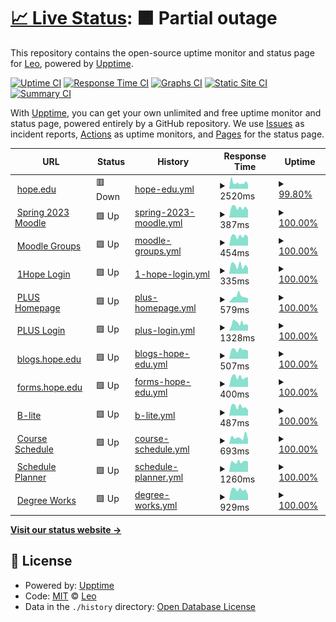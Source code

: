 # [📈 Live Status](https://status.herzog.tech): <!--live status--> **🟧 Partial outage**

This repository contains the open-source uptime monitor and status page for [Leo](https://herzog.tech/), powered by [Upptime](https://github.com/upptime/upptime).

[![Uptime CI](https://github.com/leoherzog/HopeStatus/workflows/Uptime%20CI/badge.svg)](https://github.com/leoherzog/HopeStatus/actions?query=workflow%3A%22Uptime+CI%22)
[![Response Time CI](https://github.com/leoherzog/HopeStatus/workflows/Response%20Time%20CI/badge.svg)](https://github.com/leoherzog/HopeStatus/actions?query=workflow%3A%22Response+Time+CI%22)
[![Graphs CI](https://github.com/leoherzog/HopeStatus/workflows/Graphs%20CI/badge.svg)](https://github.com/leoherzog/HopeStatus/actions?query=workflow%3A%22Graphs+CI%22)
[![Static Site CI](https://github.com/leoherzog/HopeStatus/workflows/Static%20Site%20CI/badge.svg)](https://github.com/leoherzog/HopeStatus/actions?query=workflow%3A%22Static+Site+CI%22)
[![Summary CI](https://github.com/leoherzog/HopeStatus/workflows/Summary%20CI/badge.svg)](https://github.com/leoherzog/HopeStatus/actions?query=workflow%3A%22Summary+CI%22)

With [Upptime](https://upptime.js.org), you can get your own unlimited and free uptime monitor and status page, powered entirely by a GitHub repository. We use [Issues](https://github.com/leoherzog/HopeStatus/issues) as incident reports, [Actions](https://github.com/leoherzog/HopeStatus/actions) as uptime monitors, and [Pages](https://status.herzog.tech) for the status page.

<!--start: status pages-->
<!-- This summary is generated by Upptime (https://github.com/upptime/upptime) -->
<!-- Do not edit this manually, your changes will be overwritten -->
<!-- prettier-ignore -->
| URL | Status | History | Response Time | Uptime |
| --- | ------ | ------- | ------------- | ------ |
| <img alt="" src="https://icons.duckduckgo.com/ip3/hope.edu.ico" height="13"> [hope.edu](https://hope.edu/) | 🟥 Down | [hope-edu.yml](https://github.com/leoherzog/HopeStatus/commits/HEAD/history/hope-edu.yml) | <details><summary><img alt="Response time graph" src="./graphs/hope-edu/response-time-week.png" height="20"> 2520ms</summary><br><a href="https://status.herzog.tech/history/hope-edu"><img alt="Response time 1896" src="https://img.shields.io/endpoint?url=https%3A%2F%2Fraw.githubusercontent.com%2Fleoherzog%2FHopeStatus%2FHEAD%2Fapi%2Fhope-edu%2Fresponse-time.json"></a><br><a href="https://status.herzog.tech/history/hope-edu"><img alt="24-hour response time 3708" src="https://img.shields.io/endpoint?url=https%3A%2F%2Fraw.githubusercontent.com%2Fleoherzog%2FHopeStatus%2FHEAD%2Fapi%2Fhope-edu%2Fresponse-time-day.json"></a><br><a href="https://status.herzog.tech/history/hope-edu"><img alt="7-day response time 2520" src="https://img.shields.io/endpoint?url=https%3A%2F%2Fraw.githubusercontent.com%2Fleoherzog%2FHopeStatus%2FHEAD%2Fapi%2Fhope-edu%2Fresponse-time-week.json"></a><br><a href="https://status.herzog.tech/history/hope-edu"><img alt="30-day response time 2206" src="https://img.shields.io/endpoint?url=https%3A%2F%2Fraw.githubusercontent.com%2Fleoherzog%2FHopeStatus%2FHEAD%2Fapi%2Fhope-edu%2Fresponse-time-month.json"></a><br><a href="https://status.herzog.tech/history/hope-edu"><img alt="1-year response time 1825" src="https://img.shields.io/endpoint?url=https%3A%2F%2Fraw.githubusercontent.com%2Fleoherzog%2FHopeStatus%2FHEAD%2Fapi%2Fhope-edu%2Fresponse-time-year.json"></a></details> | <details><summary><a href="https://status.herzog.tech/history/hope-edu">99.80%</a></summary><a href="https://status.herzog.tech/history/hope-edu"><img alt="All-time uptime 99.67%" src="https://img.shields.io/endpoint?url=https%3A%2F%2Fraw.githubusercontent.com%2Fleoherzog%2FHopeStatus%2FHEAD%2Fapi%2Fhope-edu%2Fuptime.json"></a><br><a href="https://status.herzog.tech/history/hope-edu"><img alt="24-hour uptime 98.60%" src="https://img.shields.io/endpoint?url=https%3A%2F%2Fraw.githubusercontent.com%2Fleoherzog%2FHopeStatus%2FHEAD%2Fapi%2Fhope-edu%2Fuptime-day.json"></a><br><a href="https://status.herzog.tech/history/hope-edu"><img alt="7-day uptime 99.80%" src="https://img.shields.io/endpoint?url=https%3A%2F%2Fraw.githubusercontent.com%2Fleoherzog%2FHopeStatus%2FHEAD%2Fapi%2Fhope-edu%2Fuptime-week.json"></a><br><a href="https://status.herzog.tech/history/hope-edu"><img alt="30-day uptime 99.89%" src="https://img.shields.io/endpoint?url=https%3A%2F%2Fraw.githubusercontent.com%2Fleoherzog%2FHopeStatus%2FHEAD%2Fapi%2Fhope-edu%2Fuptime-month.json"></a><br><a href="https://status.herzog.tech/history/hope-edu"><img alt="1-year uptime 99.56%" src="https://img.shields.io/endpoint?url=https%3A%2F%2Fraw.githubusercontent.com%2Fleoherzog%2FHopeStatus%2FHEAD%2Fapi%2Fhope-edu%2Fuptime-year.json"></a></details>
| <img alt="" src="https://icons.duckduckgo.com/ip3/courses202301.hope.edu.ico" height="13"> [Spring 2023 Moodle](https://courses202301.hope.edu/) | 🟩 Up | [spring-2023-moodle.yml](https://github.com/leoherzog/HopeStatus/commits/HEAD/history/spring-2023-moodle.yml) | <details><summary><img alt="Response time graph" src="./graphs/spring-2023-moodle/response-time-week.png" height="20"> 387ms</summary><br><a href="https://status.herzog.tech/history/spring-2023-moodle"><img alt="Response time 363" src="https://img.shields.io/endpoint?url=https%3A%2F%2Fraw.githubusercontent.com%2Fleoherzog%2FHopeStatus%2FHEAD%2Fapi%2Fspring-2023-moodle%2Fresponse-time.json"></a><br><a href="https://status.herzog.tech/history/spring-2023-moodle"><img alt="24-hour response time 349" src="https://img.shields.io/endpoint?url=https%3A%2F%2Fraw.githubusercontent.com%2Fleoherzog%2FHopeStatus%2FHEAD%2Fapi%2Fspring-2023-moodle%2Fresponse-time-day.json"></a><br><a href="https://status.herzog.tech/history/spring-2023-moodle"><img alt="7-day response time 387" src="https://img.shields.io/endpoint?url=https%3A%2F%2Fraw.githubusercontent.com%2Fleoherzog%2FHopeStatus%2FHEAD%2Fapi%2Fspring-2023-moodle%2Fresponse-time-week.json"></a><br><a href="https://status.herzog.tech/history/spring-2023-moodle"><img alt="30-day response time 364" src="https://img.shields.io/endpoint?url=https%3A%2F%2Fraw.githubusercontent.com%2Fleoherzog%2FHopeStatus%2FHEAD%2Fapi%2Fspring-2023-moodle%2Fresponse-time-month.json"></a><br><a href="https://status.herzog.tech/history/spring-2023-moodle"><img alt="1-year response time 363" src="https://img.shields.io/endpoint?url=https%3A%2F%2Fraw.githubusercontent.com%2Fleoherzog%2FHopeStatus%2FHEAD%2Fapi%2Fspring-2023-moodle%2Fresponse-time-year.json"></a></details> | <details><summary><a href="https://status.herzog.tech/history/spring-2023-moodle">100.00%</a></summary><a href="https://status.herzog.tech/history/spring-2023-moodle"><img alt="All-time uptime 100.00%" src="https://img.shields.io/endpoint?url=https%3A%2F%2Fraw.githubusercontent.com%2Fleoherzog%2FHopeStatus%2FHEAD%2Fapi%2Fspring-2023-moodle%2Fuptime.json"></a><br><a href="https://status.herzog.tech/history/spring-2023-moodle"><img alt="24-hour uptime 100.00%" src="https://img.shields.io/endpoint?url=https%3A%2F%2Fraw.githubusercontent.com%2Fleoherzog%2FHopeStatus%2FHEAD%2Fapi%2Fspring-2023-moodle%2Fuptime-day.json"></a><br><a href="https://status.herzog.tech/history/spring-2023-moodle"><img alt="7-day uptime 100.00%" src="https://img.shields.io/endpoint?url=https%3A%2F%2Fraw.githubusercontent.com%2Fleoherzog%2FHopeStatus%2FHEAD%2Fapi%2Fspring-2023-moodle%2Fuptime-week.json"></a><br><a href="https://status.herzog.tech/history/spring-2023-moodle"><img alt="30-day uptime 100.00%" src="https://img.shields.io/endpoint?url=https%3A%2F%2Fraw.githubusercontent.com%2Fleoherzog%2FHopeStatus%2FHEAD%2Fapi%2Fspring-2023-moodle%2Fuptime-month.json"></a><br><a href="https://status.herzog.tech/history/spring-2023-moodle"><img alt="1-year uptime 100.00%" src="https://img.shields.io/endpoint?url=https%3A%2F%2Fraw.githubusercontent.com%2Fleoherzog%2FHopeStatus%2FHEAD%2Fapi%2Fspring-2023-moodle%2Fuptime-year.json"></a></details>
| <img alt="" src="https://icons.duckduckgo.com/ip3/groups.hope.edu.ico" height="13"> [Moodle Groups](https://groups.hope.edu/) | 🟩 Up | [moodle-groups.yml](https://github.com/leoherzog/HopeStatus/commits/HEAD/history/moodle-groups.yml) | <details><summary><img alt="Response time graph" src="./graphs/moodle-groups/response-time-week.png" height="20"> 454ms</summary><br><a href="https://status.herzog.tech/history/moodle-groups"><img alt="Response time 429" src="https://img.shields.io/endpoint?url=https%3A%2F%2Fraw.githubusercontent.com%2Fleoherzog%2FHopeStatus%2FHEAD%2Fapi%2Fmoodle-groups%2Fresponse-time.json"></a><br><a href="https://status.herzog.tech/history/moodle-groups"><img alt="24-hour response time 448" src="https://img.shields.io/endpoint?url=https%3A%2F%2Fraw.githubusercontent.com%2Fleoherzog%2FHopeStatus%2FHEAD%2Fapi%2Fmoodle-groups%2Fresponse-time-day.json"></a><br><a href="https://status.herzog.tech/history/moodle-groups"><img alt="7-day response time 454" src="https://img.shields.io/endpoint?url=https%3A%2F%2Fraw.githubusercontent.com%2Fleoherzog%2FHopeStatus%2FHEAD%2Fapi%2Fmoodle-groups%2Fresponse-time-week.json"></a><br><a href="https://status.herzog.tech/history/moodle-groups"><img alt="30-day response time 428" src="https://img.shields.io/endpoint?url=https%3A%2F%2Fraw.githubusercontent.com%2Fleoherzog%2FHopeStatus%2FHEAD%2Fapi%2Fmoodle-groups%2Fresponse-time-month.json"></a><br><a href="https://status.herzog.tech/history/moodle-groups"><img alt="1-year response time 429" src="https://img.shields.io/endpoint?url=https%3A%2F%2Fraw.githubusercontent.com%2Fleoherzog%2FHopeStatus%2FHEAD%2Fapi%2Fmoodle-groups%2Fresponse-time-year.json"></a></details> | <details><summary><a href="https://status.herzog.tech/history/moodle-groups">100.00%</a></summary><a href="https://status.herzog.tech/history/moodle-groups"><img alt="All-time uptime 100.00%" src="https://img.shields.io/endpoint?url=https%3A%2F%2Fraw.githubusercontent.com%2Fleoherzog%2FHopeStatus%2FHEAD%2Fapi%2Fmoodle-groups%2Fuptime.json"></a><br><a href="https://status.herzog.tech/history/moodle-groups"><img alt="24-hour uptime 100.00%" src="https://img.shields.io/endpoint?url=https%3A%2F%2Fraw.githubusercontent.com%2Fleoherzog%2FHopeStatus%2FHEAD%2Fapi%2Fmoodle-groups%2Fuptime-day.json"></a><br><a href="https://status.herzog.tech/history/moodle-groups"><img alt="7-day uptime 100.00%" src="https://img.shields.io/endpoint?url=https%3A%2F%2Fraw.githubusercontent.com%2Fleoherzog%2FHopeStatus%2FHEAD%2Fapi%2Fmoodle-groups%2Fuptime-week.json"></a><br><a href="https://status.herzog.tech/history/moodle-groups"><img alt="30-day uptime 100.00%" src="https://img.shields.io/endpoint?url=https%3A%2F%2Fraw.githubusercontent.com%2Fleoherzog%2FHopeStatus%2FHEAD%2Fapi%2Fmoodle-groups%2Fuptime-month.json"></a><br><a href="https://status.herzog.tech/history/moodle-groups"><img alt="1-year uptime 100.00%" src="https://img.shields.io/endpoint?url=https%3A%2F%2Fraw.githubusercontent.com%2Fleoherzog%2FHopeStatus%2FHEAD%2Fapi%2Fmoodle-groups%2Fuptime-year.json"></a></details>
| <img alt="" src="https://icons.duckduckgo.com/ip3/sso.hope.edu.ico" height="13"> [1Hope Login](https://sso.hope.edu/) | 🟩 Up | [1-hope-login.yml](https://github.com/leoherzog/HopeStatus/commits/HEAD/history/1-hope-login.yml) | <details><summary><img alt="Response time graph" src="./graphs/1-hope-login/response-time-week.png" height="20"> 335ms</summary><br><a href="https://status.herzog.tech/history/1-hope-login"><img alt="Response time 305" src="https://img.shields.io/endpoint?url=https%3A%2F%2Fraw.githubusercontent.com%2Fleoherzog%2FHopeStatus%2FHEAD%2Fapi%2F1-hope-login%2Fresponse-time.json"></a><br><a href="https://status.herzog.tech/history/1-hope-login"><img alt="24-hour response time 319" src="https://img.shields.io/endpoint?url=https%3A%2F%2Fraw.githubusercontent.com%2Fleoherzog%2FHopeStatus%2FHEAD%2Fapi%2F1-hope-login%2Fresponse-time-day.json"></a><br><a href="https://status.herzog.tech/history/1-hope-login"><img alt="7-day response time 335" src="https://img.shields.io/endpoint?url=https%3A%2F%2Fraw.githubusercontent.com%2Fleoherzog%2FHopeStatus%2FHEAD%2Fapi%2F1-hope-login%2Fresponse-time-week.json"></a><br><a href="https://status.herzog.tech/history/1-hope-login"><img alt="30-day response time 281" src="https://img.shields.io/endpoint?url=https%3A%2F%2Fraw.githubusercontent.com%2Fleoherzog%2FHopeStatus%2FHEAD%2Fapi%2F1-hope-login%2Fresponse-time-month.json"></a><br><a href="https://status.herzog.tech/history/1-hope-login"><img alt="1-year response time 300" src="https://img.shields.io/endpoint?url=https%3A%2F%2Fraw.githubusercontent.com%2Fleoherzog%2FHopeStatus%2FHEAD%2Fapi%2F1-hope-login%2Fresponse-time-year.json"></a></details> | <details><summary><a href="https://status.herzog.tech/history/1-hope-login">100.00%</a></summary><a href="https://status.herzog.tech/history/1-hope-login"><img alt="All-time uptime 96.74%" src="https://img.shields.io/endpoint?url=https%3A%2F%2Fraw.githubusercontent.com%2Fleoherzog%2FHopeStatus%2FHEAD%2Fapi%2F1-hope-login%2Fuptime.json"></a><br><a href="https://status.herzog.tech/history/1-hope-login"><img alt="24-hour uptime 100.00%" src="https://img.shields.io/endpoint?url=https%3A%2F%2Fraw.githubusercontent.com%2Fleoherzog%2FHopeStatus%2FHEAD%2Fapi%2F1-hope-login%2Fuptime-day.json"></a><br><a href="https://status.herzog.tech/history/1-hope-login"><img alt="7-day uptime 100.00%" src="https://img.shields.io/endpoint?url=https%3A%2F%2Fraw.githubusercontent.com%2Fleoherzog%2FHopeStatus%2FHEAD%2Fapi%2F1-hope-login%2Fuptime-week.json"></a><br><a href="https://status.herzog.tech/history/1-hope-login"><img alt="30-day uptime 100.00%" src="https://img.shields.io/endpoint?url=https%3A%2F%2Fraw.githubusercontent.com%2Fleoherzog%2FHopeStatus%2FHEAD%2Fapi%2F1-hope-login%2Fuptime-month.json"></a><br><a href="https://status.herzog.tech/history/1-hope-login"><img alt="1-year uptime 95.82%" src="https://img.shields.io/endpoint?url=https%3A%2F%2Fraw.githubusercontent.com%2Fleoherzog%2FHopeStatus%2FHEAD%2Fapi%2F1-hope-login%2Fuptime-year.json"></a></details>
| <img alt="" src="https://icons.duckduckgo.com/ip3/plus.hope.edu.ico" height="13"> [PLUS Homepage](https://plus.hope.edu/) | 🟩 Up | [plus-homepage.yml](https://github.com/leoherzog/HopeStatus/commits/HEAD/history/plus-homepage.yml) | <details><summary><img alt="Response time graph" src="./graphs/plus-homepage/response-time-week.png" height="20"> 579ms</summary><br><a href="https://status.herzog.tech/history/plus-homepage"><img alt="Response time 538" src="https://img.shields.io/endpoint?url=https%3A%2F%2Fraw.githubusercontent.com%2Fleoherzog%2FHopeStatus%2FHEAD%2Fapi%2Fplus-homepage%2Fresponse-time.json"></a><br><a href="https://status.herzog.tech/history/plus-homepage"><img alt="24-hour response time 430" src="https://img.shields.io/endpoint?url=https%3A%2F%2Fraw.githubusercontent.com%2Fleoherzog%2FHopeStatus%2FHEAD%2Fapi%2Fplus-homepage%2Fresponse-time-day.json"></a><br><a href="https://status.herzog.tech/history/plus-homepage"><img alt="7-day response time 579" src="https://img.shields.io/endpoint?url=https%3A%2F%2Fraw.githubusercontent.com%2Fleoherzog%2FHopeStatus%2FHEAD%2Fapi%2Fplus-homepage%2Fresponse-time-week.json"></a><br><a href="https://status.herzog.tech/history/plus-homepage"><img alt="30-day response time 488" src="https://img.shields.io/endpoint?url=https%3A%2F%2Fraw.githubusercontent.com%2Fleoherzog%2FHopeStatus%2FHEAD%2Fapi%2Fplus-homepage%2Fresponse-time-month.json"></a><br><a href="https://status.herzog.tech/history/plus-homepage"><img alt="1-year response time 542" src="https://img.shields.io/endpoint?url=https%3A%2F%2Fraw.githubusercontent.com%2Fleoherzog%2FHopeStatus%2FHEAD%2Fapi%2Fplus-homepage%2Fresponse-time-year.json"></a></details> | <details><summary><a href="https://status.herzog.tech/history/plus-homepage">100.00%</a></summary><a href="https://status.herzog.tech/history/plus-homepage"><img alt="All-time uptime 99.92%" src="https://img.shields.io/endpoint?url=https%3A%2F%2Fraw.githubusercontent.com%2Fleoherzog%2FHopeStatus%2FHEAD%2Fapi%2Fplus-homepage%2Fuptime.json"></a><br><a href="https://status.herzog.tech/history/plus-homepage"><img alt="24-hour uptime 100.00%" src="https://img.shields.io/endpoint?url=https%3A%2F%2Fraw.githubusercontent.com%2Fleoherzog%2FHopeStatus%2FHEAD%2Fapi%2Fplus-homepage%2Fuptime-day.json"></a><br><a href="https://status.herzog.tech/history/plus-homepage"><img alt="7-day uptime 100.00%" src="https://img.shields.io/endpoint?url=https%3A%2F%2Fraw.githubusercontent.com%2Fleoherzog%2FHopeStatus%2FHEAD%2Fapi%2Fplus-homepage%2Fuptime-week.json"></a><br><a href="https://status.herzog.tech/history/plus-homepage"><img alt="30-day uptime 99.77%" src="https://img.shields.io/endpoint?url=https%3A%2F%2Fraw.githubusercontent.com%2Fleoherzog%2FHopeStatus%2FHEAD%2Fapi%2Fplus-homepage%2Fuptime-month.json"></a><br><a href="https://status.herzog.tech/history/plus-homepage"><img alt="1-year uptime 99.92%" src="https://img.shields.io/endpoint?url=https%3A%2F%2Fraw.githubusercontent.com%2Fleoherzog%2FHopeStatus%2FHEAD%2Fapi%2Fplus-homepage%2Fuptime-year.json"></a></details>
| <img alt="" src="https://icons.duckduckgo.com/ip3/prodbannersso.hope.edu.ico" height="13"> [PLUS Login](https://prodbannersso.hope.edu/ssomanager/c/SSB) | 🟩 Up | [plus-login.yml](https://github.com/leoherzog/HopeStatus/commits/HEAD/history/plus-login.yml) | <details><summary><img alt="Response time graph" src="./graphs/plus-login/response-time-week.png" height="20"> 1328ms</summary><br><a href="https://status.herzog.tech/history/plus-login"><img alt="Response time 746" src="https://img.shields.io/endpoint?url=https%3A%2F%2Fraw.githubusercontent.com%2Fleoherzog%2FHopeStatus%2FHEAD%2Fapi%2Fplus-login%2Fresponse-time.json"></a><br><a href="https://status.herzog.tech/history/plus-login"><img alt="24-hour response time 2849" src="https://img.shields.io/endpoint?url=https%3A%2F%2Fraw.githubusercontent.com%2Fleoherzog%2FHopeStatus%2FHEAD%2Fapi%2Fplus-login%2Fresponse-time-day.json"></a><br><a href="https://status.herzog.tech/history/plus-login"><img alt="7-day response time 1328" src="https://img.shields.io/endpoint?url=https%3A%2F%2Fraw.githubusercontent.com%2Fleoherzog%2FHopeStatus%2FHEAD%2Fapi%2Fplus-login%2Fresponse-time-week.json"></a><br><a href="https://status.herzog.tech/history/plus-login"><img alt="30-day response time 887" src="https://img.shields.io/endpoint?url=https%3A%2F%2Fraw.githubusercontent.com%2Fleoherzog%2FHopeStatus%2FHEAD%2Fapi%2Fplus-login%2Fresponse-time-month.json"></a><br><a href="https://status.herzog.tech/history/plus-login"><img alt="1-year response time 752" src="https://img.shields.io/endpoint?url=https%3A%2F%2Fraw.githubusercontent.com%2Fleoherzog%2FHopeStatus%2FHEAD%2Fapi%2Fplus-login%2Fresponse-time-year.json"></a></details> | <details><summary><a href="https://status.herzog.tech/history/plus-login">100.00%</a></summary><a href="https://status.herzog.tech/history/plus-login"><img alt="All-time uptime 99.85%" src="https://img.shields.io/endpoint?url=https%3A%2F%2Fraw.githubusercontent.com%2Fleoherzog%2FHopeStatus%2FHEAD%2Fapi%2Fplus-login%2Fuptime.json"></a><br><a href="https://status.herzog.tech/history/plus-login"><img alt="24-hour uptime 100.00%" src="https://img.shields.io/endpoint?url=https%3A%2F%2Fraw.githubusercontent.com%2Fleoherzog%2FHopeStatus%2FHEAD%2Fapi%2Fplus-login%2Fuptime-day.json"></a><br><a href="https://status.herzog.tech/history/plus-login"><img alt="7-day uptime 100.00%" src="https://img.shields.io/endpoint?url=https%3A%2F%2Fraw.githubusercontent.com%2Fleoherzog%2FHopeStatus%2FHEAD%2Fapi%2Fplus-login%2Fuptime-week.json"></a><br><a href="https://status.herzog.tech/history/plus-login"><img alt="30-day uptime 99.96%" src="https://img.shields.io/endpoint?url=https%3A%2F%2Fraw.githubusercontent.com%2Fleoherzog%2FHopeStatus%2FHEAD%2Fapi%2Fplus-login%2Fuptime-month.json"></a><br><a href="https://status.herzog.tech/history/plus-login"><img alt="1-year uptime 99.84%" src="https://img.shields.io/endpoint?url=https%3A%2F%2Fraw.githubusercontent.com%2Fleoherzog%2FHopeStatus%2FHEAD%2Fapi%2Fplus-login%2Fuptime-year.json"></a></details>
| <img alt="" src="https://icons.duckduckgo.com/ip3/blogs.hope.edu.ico" height="13"> [blogs.hope.edu](https://blogs.hope.edu/) | 🟩 Up | [blogs-hope-edu.yml](https://github.com/leoherzog/HopeStatus/commits/HEAD/history/blogs-hope-edu.yml) | <details><summary><img alt="Response time graph" src="./graphs/blogs-hope-edu/response-time-week.png" height="20"> 507ms</summary><br><a href="https://status.herzog.tech/history/blogs-hope-edu"><img alt="Response time 1107" src="https://img.shields.io/endpoint?url=https%3A%2F%2Fraw.githubusercontent.com%2Fleoherzog%2FHopeStatus%2FHEAD%2Fapi%2Fblogs-hope-edu%2Fresponse-time.json"></a><br><a href="https://status.herzog.tech/history/blogs-hope-edu"><img alt="24-hour response time 499" src="https://img.shields.io/endpoint?url=https%3A%2F%2Fraw.githubusercontent.com%2Fleoherzog%2FHopeStatus%2FHEAD%2Fapi%2Fblogs-hope-edu%2Fresponse-time-day.json"></a><br><a href="https://status.herzog.tech/history/blogs-hope-edu"><img alt="7-day response time 507" src="https://img.shields.io/endpoint?url=https%3A%2F%2Fraw.githubusercontent.com%2Fleoherzog%2FHopeStatus%2FHEAD%2Fapi%2Fblogs-hope-edu%2Fresponse-time-week.json"></a><br><a href="https://status.herzog.tech/history/blogs-hope-edu"><img alt="30-day response time 667" src="https://img.shields.io/endpoint?url=https%3A%2F%2Fraw.githubusercontent.com%2Fleoherzog%2FHopeStatus%2FHEAD%2Fapi%2Fblogs-hope-edu%2Fresponse-time-month.json"></a><br><a href="https://status.herzog.tech/history/blogs-hope-edu"><img alt="1-year response time 1018" src="https://img.shields.io/endpoint?url=https%3A%2F%2Fraw.githubusercontent.com%2Fleoherzog%2FHopeStatus%2FHEAD%2Fapi%2Fblogs-hope-edu%2Fresponse-time-year.json"></a></details> | <details><summary><a href="https://status.herzog.tech/history/blogs-hope-edu">100.00%</a></summary><a href="https://status.herzog.tech/history/blogs-hope-edu"><img alt="All-time uptime 99.95%" src="https://img.shields.io/endpoint?url=https%3A%2F%2Fraw.githubusercontent.com%2Fleoherzog%2FHopeStatus%2FHEAD%2Fapi%2Fblogs-hope-edu%2Fuptime.json"></a><br><a href="https://status.herzog.tech/history/blogs-hope-edu"><img alt="24-hour uptime 100.00%" src="https://img.shields.io/endpoint?url=https%3A%2F%2Fraw.githubusercontent.com%2Fleoherzog%2FHopeStatus%2FHEAD%2Fapi%2Fblogs-hope-edu%2Fuptime-day.json"></a><br><a href="https://status.herzog.tech/history/blogs-hope-edu"><img alt="7-day uptime 100.00%" src="https://img.shields.io/endpoint?url=https%3A%2F%2Fraw.githubusercontent.com%2Fleoherzog%2FHopeStatus%2FHEAD%2Fapi%2Fblogs-hope-edu%2Fuptime-week.json"></a><br><a href="https://status.herzog.tech/history/blogs-hope-edu"><img alt="30-day uptime 100.00%" src="https://img.shields.io/endpoint?url=https%3A%2F%2Fraw.githubusercontent.com%2Fleoherzog%2FHopeStatus%2FHEAD%2Fapi%2Fblogs-hope-edu%2Fuptime-month.json"></a><br><a href="https://status.herzog.tech/history/blogs-hope-edu"><img alt="1-year uptime 99.93%" src="https://img.shields.io/endpoint?url=https%3A%2F%2Fraw.githubusercontent.com%2Fleoherzog%2FHopeStatus%2FHEAD%2Fapi%2Fblogs-hope-edu%2Fuptime-year.json"></a></details>
| <img alt="" src="https://icons.duckduckgo.com/ip3/forms.hope.edu.ico" height="13"> [forms.hope.edu](https://forms.hope.edu/) | 🟩 Up | [forms-hope-edu.yml](https://github.com/leoherzog/HopeStatus/commits/HEAD/history/forms-hope-edu.yml) | <details><summary><img alt="Response time graph" src="./graphs/forms-hope-edu/response-time-week.png" height="20"> 400ms</summary><br><a href="https://status.herzog.tech/history/forms-hope-edu"><img alt="Response time 442" src="https://img.shields.io/endpoint?url=https%3A%2F%2Fraw.githubusercontent.com%2Fleoherzog%2FHopeStatus%2FHEAD%2Fapi%2Fforms-hope-edu%2Fresponse-time.json"></a><br><a href="https://status.herzog.tech/history/forms-hope-edu"><img alt="24-hour response time 427" src="https://img.shields.io/endpoint?url=https%3A%2F%2Fraw.githubusercontent.com%2Fleoherzog%2FHopeStatus%2FHEAD%2Fapi%2Fforms-hope-edu%2Fresponse-time-day.json"></a><br><a href="https://status.herzog.tech/history/forms-hope-edu"><img alt="7-day response time 400" src="https://img.shields.io/endpoint?url=https%3A%2F%2Fraw.githubusercontent.com%2Fleoherzog%2FHopeStatus%2FHEAD%2Fapi%2Fforms-hope-edu%2Fresponse-time-week.json"></a><br><a href="https://status.herzog.tech/history/forms-hope-edu"><img alt="30-day response time 368" src="https://img.shields.io/endpoint?url=https%3A%2F%2Fraw.githubusercontent.com%2Fleoherzog%2FHopeStatus%2FHEAD%2Fapi%2Fforms-hope-edu%2Fresponse-time-month.json"></a><br><a href="https://status.herzog.tech/history/forms-hope-edu"><img alt="1-year response time 397" src="https://img.shields.io/endpoint?url=https%3A%2F%2Fraw.githubusercontent.com%2Fleoherzog%2FHopeStatus%2FHEAD%2Fapi%2Fforms-hope-edu%2Fresponse-time-year.json"></a></details> | <details><summary><a href="https://status.herzog.tech/history/forms-hope-edu">100.00%</a></summary><a href="https://status.herzog.tech/history/forms-hope-edu"><img alt="All-time uptime 99.97%" src="https://img.shields.io/endpoint?url=https%3A%2F%2Fraw.githubusercontent.com%2Fleoherzog%2FHopeStatus%2FHEAD%2Fapi%2Fforms-hope-edu%2Fuptime.json"></a><br><a href="https://status.herzog.tech/history/forms-hope-edu"><img alt="24-hour uptime 100.00%" src="https://img.shields.io/endpoint?url=https%3A%2F%2Fraw.githubusercontent.com%2Fleoherzog%2FHopeStatus%2FHEAD%2Fapi%2Fforms-hope-edu%2Fuptime-day.json"></a><br><a href="https://status.herzog.tech/history/forms-hope-edu"><img alt="7-day uptime 100.00%" src="https://img.shields.io/endpoint?url=https%3A%2F%2Fraw.githubusercontent.com%2Fleoherzog%2FHopeStatus%2FHEAD%2Fapi%2Fforms-hope-edu%2Fuptime-week.json"></a><br><a href="https://status.herzog.tech/history/forms-hope-edu"><img alt="30-day uptime 100.00%" src="https://img.shields.io/endpoint?url=https%3A%2F%2Fraw.githubusercontent.com%2Fleoherzog%2FHopeStatus%2FHEAD%2Fapi%2Fforms-hope-edu%2Fuptime-month.json"></a><br><a href="https://status.herzog.tech/history/forms-hope-edu"><img alt="1-year uptime 99.96%" src="https://img.shields.io/endpoint?url=https%3A%2F%2Fraw.githubusercontent.com%2Fleoherzog%2FHopeStatus%2FHEAD%2Fapi%2Fforms-hope-edu%2Fuptime-year.json"></a></details>
| <img alt="" src="https://icons.duckduckgo.com/ip3/blite.hope.edu.ico" height="13"> [B-lite](https://blite.hope.edu/) | 🟩 Up | [b-lite.yml](https://github.com/leoherzog/HopeStatus/commits/HEAD/history/b-lite.yml) | <details><summary><img alt="Response time graph" src="./graphs/b-lite/response-time-week.png" height="20"> 487ms</summary><br><a href="https://status.herzog.tech/history/b-lite"><img alt="Response time 478" src="https://img.shields.io/endpoint?url=https%3A%2F%2Fraw.githubusercontent.com%2Fleoherzog%2FHopeStatus%2FHEAD%2Fapi%2Fb-lite%2Fresponse-time.json"></a><br><a href="https://status.herzog.tech/history/b-lite"><img alt="24-hour response time 298" src="https://img.shields.io/endpoint?url=https%3A%2F%2Fraw.githubusercontent.com%2Fleoherzog%2FHopeStatus%2FHEAD%2Fapi%2Fb-lite%2Fresponse-time-day.json"></a><br><a href="https://status.herzog.tech/history/b-lite"><img alt="7-day response time 487" src="https://img.shields.io/endpoint?url=https%3A%2F%2Fraw.githubusercontent.com%2Fleoherzog%2FHopeStatus%2FHEAD%2Fapi%2Fb-lite%2Fresponse-time-week.json"></a><br><a href="https://status.herzog.tech/history/b-lite"><img alt="30-day response time 478" src="https://img.shields.io/endpoint?url=https%3A%2F%2Fraw.githubusercontent.com%2Fleoherzog%2FHopeStatus%2FHEAD%2Fapi%2Fb-lite%2Fresponse-time-month.json"></a><br><a href="https://status.herzog.tech/history/b-lite"><img alt="1-year response time 478" src="https://img.shields.io/endpoint?url=https%3A%2F%2Fraw.githubusercontent.com%2Fleoherzog%2FHopeStatus%2FHEAD%2Fapi%2Fb-lite%2Fresponse-time-year.json"></a></details> | <details><summary><a href="https://status.herzog.tech/history/b-lite">100.00%</a></summary><a href="https://status.herzog.tech/history/b-lite"><img alt="All-time uptime 100.00%" src="https://img.shields.io/endpoint?url=https%3A%2F%2Fraw.githubusercontent.com%2Fleoherzog%2FHopeStatus%2FHEAD%2Fapi%2Fb-lite%2Fuptime.json"></a><br><a href="https://status.herzog.tech/history/b-lite"><img alt="24-hour uptime 100.00%" src="https://img.shields.io/endpoint?url=https%3A%2F%2Fraw.githubusercontent.com%2Fleoherzog%2FHopeStatus%2FHEAD%2Fapi%2Fb-lite%2Fuptime-day.json"></a><br><a href="https://status.herzog.tech/history/b-lite"><img alt="7-day uptime 100.00%" src="https://img.shields.io/endpoint?url=https%3A%2F%2Fraw.githubusercontent.com%2Fleoherzog%2FHopeStatus%2FHEAD%2Fapi%2Fb-lite%2Fuptime-week.json"></a><br><a href="https://status.herzog.tech/history/b-lite"><img alt="30-day uptime 100.00%" src="https://img.shields.io/endpoint?url=https%3A%2F%2Fraw.githubusercontent.com%2Fleoherzog%2FHopeStatus%2FHEAD%2Fapi%2Fb-lite%2Fuptime-month.json"></a><br><a href="https://status.herzog.tech/history/b-lite"><img alt="1-year uptime 100.00%" src="https://img.shields.io/endpoint?url=https%3A%2F%2Fraw.githubusercontent.com%2Fleoherzog%2FHopeStatus%2FHEAD%2Fapi%2Fb-lite%2Fuptime-year.json"></a></details>
| <img alt="" src="https://icons.duckduckgo.com/ip3/schedule.hope.edu.ico" height="13"> [Course Schedule](https://schedule.hope.edu/) | 🟩 Up | [course-schedule.yml](https://github.com/leoherzog/HopeStatus/commits/HEAD/history/course-schedule.yml) | <details><summary><img alt="Response time graph" src="./graphs/course-schedule/response-time-week.png" height="20"> 693ms</summary><br><a href="https://status.herzog.tech/history/course-schedule"><img alt="Response time 566" src="https://img.shields.io/endpoint?url=https%3A%2F%2Fraw.githubusercontent.com%2Fleoherzog%2FHopeStatus%2FHEAD%2Fapi%2Fcourse-schedule%2Fresponse-time.json"></a><br><a href="https://status.herzog.tech/history/course-schedule"><img alt="24-hour response time 451" src="https://img.shields.io/endpoint?url=https%3A%2F%2Fraw.githubusercontent.com%2Fleoherzog%2FHopeStatus%2FHEAD%2Fapi%2Fcourse-schedule%2Fresponse-time-day.json"></a><br><a href="https://status.herzog.tech/history/course-schedule"><img alt="7-day response time 693" src="https://img.shields.io/endpoint?url=https%3A%2F%2Fraw.githubusercontent.com%2Fleoherzog%2FHopeStatus%2FHEAD%2Fapi%2Fcourse-schedule%2Fresponse-time-week.json"></a><br><a href="https://status.herzog.tech/history/course-schedule"><img alt="30-day response time 865" src="https://img.shields.io/endpoint?url=https%3A%2F%2Fraw.githubusercontent.com%2Fleoherzog%2FHopeStatus%2FHEAD%2Fapi%2Fcourse-schedule%2Fresponse-time-month.json"></a><br><a href="https://status.herzog.tech/history/course-schedule"><img alt="1-year response time 574" src="https://img.shields.io/endpoint?url=https%3A%2F%2Fraw.githubusercontent.com%2Fleoherzog%2FHopeStatus%2FHEAD%2Fapi%2Fcourse-schedule%2Fresponse-time-year.json"></a></details> | <details><summary><a href="https://status.herzog.tech/history/course-schedule">100.00%</a></summary><a href="https://status.herzog.tech/history/course-schedule"><img alt="All-time uptime 80.01%" src="https://img.shields.io/endpoint?url=https%3A%2F%2Fraw.githubusercontent.com%2Fleoherzog%2FHopeStatus%2FHEAD%2Fapi%2Fcourse-schedule%2Fuptime.json"></a><br><a href="https://status.herzog.tech/history/course-schedule"><img alt="24-hour uptime 100.00%" src="https://img.shields.io/endpoint?url=https%3A%2F%2Fraw.githubusercontent.com%2Fleoherzog%2FHopeStatus%2FHEAD%2Fapi%2Fcourse-schedule%2Fuptime-day.json"></a><br><a href="https://status.herzog.tech/history/course-schedule"><img alt="7-day uptime 100.00%" src="https://img.shields.io/endpoint?url=https%3A%2F%2Fraw.githubusercontent.com%2Fleoherzog%2FHopeStatus%2FHEAD%2Fapi%2Fcourse-schedule%2Fuptime-week.json"></a><br><a href="https://status.herzog.tech/history/course-schedule"><img alt="30-day uptime 100.00%" src="https://img.shields.io/endpoint?url=https%3A%2F%2Fraw.githubusercontent.com%2Fleoherzog%2FHopeStatus%2FHEAD%2Fapi%2Fcourse-schedule%2Fuptime-month.json"></a><br><a href="https://status.herzog.tech/history/course-schedule"><img alt="1-year uptime 78.80%" src="https://img.shields.io/endpoint?url=https%3A%2F%2Fraw.githubusercontent.com%2Fleoherzog%2FHopeStatus%2FHEAD%2Fapi%2Fcourse-schedule%2Fuptime-year.json"></a></details>
| <img alt="" src="https://icons.duckduckgo.com/ip3/hope.collegescheduler.com.ico" height="13"> [Schedule Planner](https://hope.collegescheduler.com/entry) | 🟩 Up | [schedule-planner.yml](https://github.com/leoherzog/HopeStatus/commits/HEAD/history/schedule-planner.yml) | <details><summary><img alt="Response time graph" src="./graphs/schedule-planner/response-time-week.png" height="20"> 1260ms</summary><br><a href="https://status.herzog.tech/history/schedule-planner"><img alt="Response time 1383" src="https://img.shields.io/endpoint?url=https%3A%2F%2Fraw.githubusercontent.com%2Fleoherzog%2FHopeStatus%2FHEAD%2Fapi%2Fschedule-planner%2Fresponse-time.json"></a><br><a href="https://status.herzog.tech/history/schedule-planner"><img alt="24-hour response time 1270" src="https://img.shields.io/endpoint?url=https%3A%2F%2Fraw.githubusercontent.com%2Fleoherzog%2FHopeStatus%2FHEAD%2Fapi%2Fschedule-planner%2Fresponse-time-day.json"></a><br><a href="https://status.herzog.tech/history/schedule-planner"><img alt="7-day response time 1260" src="https://img.shields.io/endpoint?url=https%3A%2F%2Fraw.githubusercontent.com%2Fleoherzog%2FHopeStatus%2FHEAD%2Fapi%2Fschedule-planner%2Fresponse-time-week.json"></a><br><a href="https://status.herzog.tech/history/schedule-planner"><img alt="30-day response time 1327" src="https://img.shields.io/endpoint?url=https%3A%2F%2Fraw.githubusercontent.com%2Fleoherzog%2FHopeStatus%2FHEAD%2Fapi%2Fschedule-planner%2Fresponse-time-month.json"></a><br><a href="https://status.herzog.tech/history/schedule-planner"><img alt="1-year response time 1388" src="https://img.shields.io/endpoint?url=https%3A%2F%2Fraw.githubusercontent.com%2Fleoherzog%2FHopeStatus%2FHEAD%2Fapi%2Fschedule-planner%2Fresponse-time-year.json"></a></details> | <details><summary><a href="https://status.herzog.tech/history/schedule-planner">100.00%</a></summary><a href="https://status.herzog.tech/history/schedule-planner"><img alt="All-time uptime 99.92%" src="https://img.shields.io/endpoint?url=https%3A%2F%2Fraw.githubusercontent.com%2Fleoherzog%2FHopeStatus%2FHEAD%2Fapi%2Fschedule-planner%2Fuptime.json"></a><br><a href="https://status.herzog.tech/history/schedule-planner"><img alt="24-hour uptime 100.00%" src="https://img.shields.io/endpoint?url=https%3A%2F%2Fraw.githubusercontent.com%2Fleoherzog%2FHopeStatus%2FHEAD%2Fapi%2Fschedule-planner%2Fuptime-day.json"></a><br><a href="https://status.herzog.tech/history/schedule-planner"><img alt="7-day uptime 100.00%" src="https://img.shields.io/endpoint?url=https%3A%2F%2Fraw.githubusercontent.com%2Fleoherzog%2FHopeStatus%2FHEAD%2Fapi%2Fschedule-planner%2Fuptime-week.json"></a><br><a href="https://status.herzog.tech/history/schedule-planner"><img alt="30-day uptime 99.77%" src="https://img.shields.io/endpoint?url=https%3A%2F%2Fraw.githubusercontent.com%2Fleoherzog%2FHopeStatus%2FHEAD%2Fapi%2Fschedule-planner%2Fuptime-month.json"></a><br><a href="https://status.herzog.tech/history/schedule-planner"><img alt="1-year uptime 99.92%" src="https://img.shields.io/endpoint?url=https%3A%2F%2Fraw.githubusercontent.com%2Fleoherzog%2FHopeStatus%2FHEAD%2Fapi%2Fschedule-planner%2Fuptime-year.json"></a></details>
| <img alt="" src="https://icons.duckduckgo.com/ip3/degreeworks.hope.edu.ico" height="13"> [Degree Works](https://degreeworks.hope.edu/?as-student=true) | 🟩 Up | [degree-works.yml](https://github.com/leoherzog/HopeStatus/commits/HEAD/history/degree-works.yml) | <details><summary><img alt="Response time graph" src="./graphs/degree-works/response-time-week.png" height="20"> 929ms</summary><br><a href="https://status.herzog.tech/history/degree-works"><img alt="Response time 1162" src="https://img.shields.io/endpoint?url=https%3A%2F%2Fraw.githubusercontent.com%2Fleoherzog%2FHopeStatus%2FHEAD%2Fapi%2Fdegree-works%2Fresponse-time.json"></a><br><a href="https://status.herzog.tech/history/degree-works"><img alt="24-hour response time 458" src="https://img.shields.io/endpoint?url=https%3A%2F%2Fraw.githubusercontent.com%2Fleoherzog%2FHopeStatus%2FHEAD%2Fapi%2Fdegree-works%2Fresponse-time-day.json"></a><br><a href="https://status.herzog.tech/history/degree-works"><img alt="7-day response time 929" src="https://img.shields.io/endpoint?url=https%3A%2F%2Fraw.githubusercontent.com%2Fleoherzog%2FHopeStatus%2FHEAD%2Fapi%2Fdegree-works%2Fresponse-time-week.json"></a><br><a href="https://status.herzog.tech/history/degree-works"><img alt="30-day response time 905" src="https://img.shields.io/endpoint?url=https%3A%2F%2Fraw.githubusercontent.com%2Fleoherzog%2FHopeStatus%2FHEAD%2Fapi%2Fdegree-works%2Fresponse-time-month.json"></a><br><a href="https://status.herzog.tech/history/degree-works"><img alt="1-year response time 1168" src="https://img.shields.io/endpoint?url=https%3A%2F%2Fraw.githubusercontent.com%2Fleoherzog%2FHopeStatus%2FHEAD%2Fapi%2Fdegree-works%2Fresponse-time-year.json"></a></details> | <details><summary><a href="https://status.herzog.tech/history/degree-works">100.00%</a></summary><a href="https://status.herzog.tech/history/degree-works"><img alt="All-time uptime 99.80%" src="https://img.shields.io/endpoint?url=https%3A%2F%2Fraw.githubusercontent.com%2Fleoherzog%2FHopeStatus%2FHEAD%2Fapi%2Fdegree-works%2Fuptime.json"></a><br><a href="https://status.herzog.tech/history/degree-works"><img alt="24-hour uptime 100.00%" src="https://img.shields.io/endpoint?url=https%3A%2F%2Fraw.githubusercontent.com%2Fleoherzog%2FHopeStatus%2FHEAD%2Fapi%2Fdegree-works%2Fuptime-day.json"></a><br><a href="https://status.herzog.tech/history/degree-works"><img alt="7-day uptime 100.00%" src="https://img.shields.io/endpoint?url=https%3A%2F%2Fraw.githubusercontent.com%2Fleoherzog%2FHopeStatus%2FHEAD%2Fapi%2Fdegree-works%2Fuptime-week.json"></a><br><a href="https://status.herzog.tech/history/degree-works"><img alt="30-day uptime 100.00%" src="https://img.shields.io/endpoint?url=https%3A%2F%2Fraw.githubusercontent.com%2Fleoherzog%2FHopeStatus%2FHEAD%2Fapi%2Fdegree-works%2Fuptime-month.json"></a><br><a href="https://status.herzog.tech/history/degree-works"><img alt="1-year uptime 99.79%" src="https://img.shields.io/endpoint?url=https%3A%2F%2Fraw.githubusercontent.com%2Fleoherzog%2FHopeStatus%2FHEAD%2Fapi%2Fdegree-works%2Fuptime-year.json"></a></details>

<!--end: status pages-->

[**Visit our status website →**](https://status.herzog.tech)

## 📄 License

- Powered by: [Upptime](https://github.com/upptime/upptime)
- Code: [MIT](./LICENSE) © [Leo](https://herzog.tech/)
- Data in the `./history` directory: [Open Database License](https://opendatacommons.org/licenses/odbl/1-0/)
